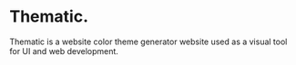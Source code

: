 # Thematic.
Thematic is a website color theme generator website used as a visual tool for UI and web development. 
